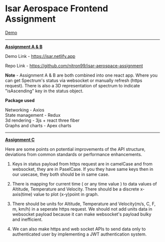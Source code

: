 # Isar Aerospace Frontend Assignment

[Demo](https://isar.netlify.app/)

---
 <ins>**Assignment A & B**</ins>

Demo Link - https://isar.netlify.app

Repo Link - https://github.com/nitron99/isar-aerospace-assignment

**Note** - Assignment A & B are both combined into one react app. Where you can get Spectrum's status via websocket or manually refresh (https request). There is also a 3D representation of spectrum to indicate "isAscending" key in the status object.

**Package used**

Networking - Axios<br>
State management - Redux<br>
3d rendering - 3js + react three fiber<br>
Graphs and charts - Apex charts<br>


---
<ins>**Assignment C**<ins>

Here are some points on potential improvements of the API structure, deviations from common
standards or performance enhancements.

1. Keys in status payload from https request are in camelCase and from websocket, they are in PaselCase. If you they have same keys then in our usecase, they both should be in same case.

2. There is mapping for current time ( or any time value ) to data values of Altitude, Temperature and Velocity. There should be a discrete x-axis(time) value to plot (x-y)point in graph.

3. There should be units for Altitude, Temperature and Velocity(m/s, C, F, m, km/h) in a seperate https request. We should not add units data in websocket payload because it can make websocket's payload bulky and inefficient.

4. We can also make https and web socket APIs to send data only to authenticated user by implementing a JWT authentication system.
